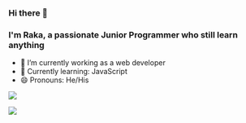 ### Hi there 👋

### I'm Raka, a passionate Junior Programmer who still learn anything

- 🔭  I’m currently working as a web developer
- 📖  Currently learning: JavaScript
- 😄  Pronouns: He/His

![](https://komarev.com/ghpvc/?username=RakaYuda&color=121212)



<!--**Languages and Tools:** -->

<!--<code><img height="24" src="https://raw.githubusercontent.com/github/explore/80688e429a7d4ef2fca1e82350fe8e3517d3494d/topics/flutter/flutter.png"></code>
<code><img height="24" src="https://raw.githubusercontent.com/github/explore/80688e429a7d4ef2fca1e82350fe8e3517d3494d/topics/android/android.png"></code>
<code><img height="24" src="https://raw.githubusercontent.com/github/explore/80688e429a7d4ef2fca1e82350fe8e3517d3494d/topics/dart/dart.png"></code>
<code><img height="24" src="https://raw.githubusercontent.com/github/explore/80688e429a7d4ef2fca1e82350fe8e3517d3494d/topics/kotlin/kotlin.png"></code>-->

<img src="https://github-readme-stats.vercel.app/api?username=rakayuda&&show_icons=true&title_color=00bfff&icon_color=00bfff&text_color=ffffff&bg_color=151515">
